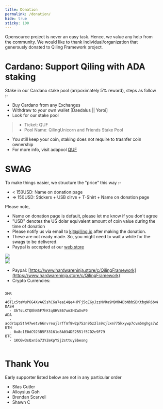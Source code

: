 ```yaml
---
title: Donation
permalink: /donation/
hide: true
sticky: 100
---
```


Opensource project is never an easy task. Hence, we value any help from the community. We would like to thank individual/organization that generously donated to Qiling Framework project.

<h1>Cardano: Support Qiling with ADA staking</h1>
Stake in our Cardano stake pool (arrpoximately 5% reward), steps as follow :-

- Buy Cardano from any Exchanges
- Withdraw to your own wallet [Daedalus || Yoroi]
- Look for our stake pool
>- Ticket: QUF
>- Pool Name: QilingUnicorn and Friends Stake Pool
- You still keep your coin, staking does not require to trasnfer coin ownership
- For more info, visit adapool [QUF](https://adapools.org/pool/cba37cf4d772219176aa81422758beca40128353d0fa594635e72824)

<h1>SWAG</h1>
To make things easier, we structure the "price" this way :-

  - < 150USD: Name on donation page
  - => 150USD: Stickers + USB dirve + T-Shirt + Name on donation page

Please note,

- Name on donation page is default, please let me know if you don't agree
- "USD" denotes the US dolar equivalent amount of coin value during the time of donation  
- Please notify us via email to [kj@qiling.io](mailto:kj@qiling.io) after making the donation.
- These are not ready made. So, you might need to wait a while for the swags to be delivered.
- Paypal is accepted at our [web store](https://www.hardwareninja.store/c/QilingFramework)

<img src="https://github.com/qilingframework/theme.qiling.io/blob/master/source/img/swag.jpg?raw=true"><br />
<img src="https://github.com/qilingframework/theme.qiling.io/blob/master/source/img/donation-girl.jpg?raw=true">

- Paypal: [https://www.hardwareninja.store/c/QilingFramework](https://www.hardwareninja.store/c/QilingFramework)
- Crypto Currencies:

```  

XMR
  - 46T1c5taWuP6G4XvAG5shC6a7eai4Qe4HPFj5qEGyJzzMVRa9M9MR4DbNbbSDKtbgNR6bvWyj32Wb3HySYZuDqUp2GCr52o
DASH
  - XhTsLXTQEhN5F7hKtq8HV867um3HZuXvF9
ADA
  - addr1qx5th47wetv66nvreujlrffmf8w2p75zn95z2la9xjlxm775kxywp7cvm5mghgs7w5dpjj7c5kxy6r6tuzk26r422x9s6caers
ETH
  - 0x8c1E0dC923B5F33161e8A034DE2551f5CD2e9F79
BTC
  - 1KCGw3sQxn5a73YZeKpYSj2sttuySbesng
 
```

<h1>Thank You</h1>
Early supporter listed below are not in any particular order

- Silas Cutler
- Alloysius Goh
- Brendan Scarvell
- Shawn C
